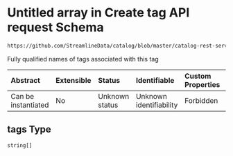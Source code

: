 # Untitled array in Create tag API request Schema

```txt
https://github.com/StreamlineData/catalog/blob/master/catalog-rest-service/src/main/resources/json/schema/api/tags/createTag.json#/properties/tags
```

Fully qualified names of tags associated with this tag

| Abstract            | Extensible | Status         | Identifiable            | Custom Properties | Additional Properties | Access Restrictions | Defined In                                                               |
| :------------------ | :--------- | :------------- | :---------------------- | :---------------- | :-------------------- | :------------------ | :----------------------------------------------------------------------- |
| Can be instantiated | No         | Unknown status | Unknown identifiability | Forbidden         | Allowed               | none                | [createTag.json*](../out/api/tags/createTag.json "open original schema") |

## tags Type

`string[]`
